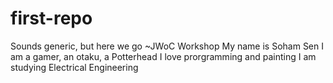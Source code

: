 # first-repo
Sounds generic, but here we go ~JWoC Workshop
My name is Soham Sen
I am a gamer, an otaku, a Potterhead
I love prorgramming and painting
I am studying Electrical Engineering
